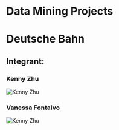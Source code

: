# Data Mining Projects 
# Deutsche Bahn

## Integrant:

### Kenny Zhu
![Kenny Zhu](IMG_0101.jpeg)

### Vanessa Fontalvo
![Kenny Zhu](vanessa.jpeg)